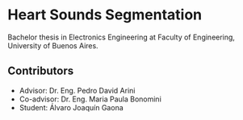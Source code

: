 # Heart Sounds Segmentation

Bachelor thesis in Electronics Engineering at Faculty of Engineering, University of Buenos Aires.

## Contributors

- Advisor: Dr. Eng. Pedro David Arini
- Co-advisor: Dr. Eng. Maria Paula Bonomini
- Student: Álvaro Joaquín Gaona
